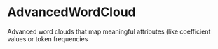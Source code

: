 # AdvancedWordCloud
Advanced word clouds that map meaningful attributes (like coefficient values or token frequencies
